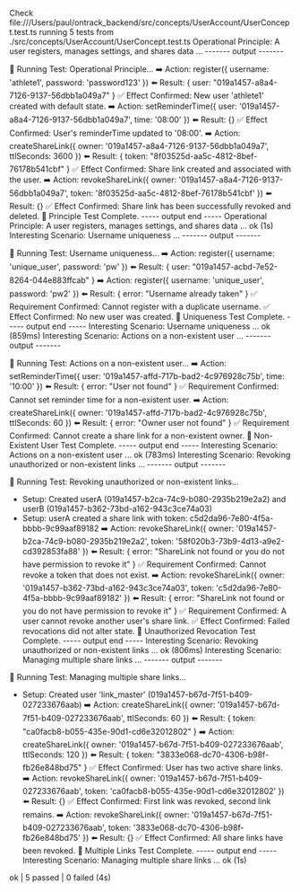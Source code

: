 Check file:///Users/paul/ontrack_backend/src/concepts/UserAccount/UserConcept.test.ts
running 5 tests from ./src/concepts/UserAccount/UserConcept.test.ts
Operational Principle: A user registers, manages settings, and shares data ...
------- output -------

🧪 Running Test: Operational Principle...
  ➡️  Action: register({ username: 'athlete1', password: 'password123' })
  ⬅️  Result: { user: "019a1457-a8a4-7126-9137-56dbb1a049a7" }
  ✅  Effect Confirmed: New user 'athlete1' created with default state.
  ➡️  Action: setReminderTime({ user: '019a1457-a8a4-7126-9137-56dbb1a049a7', time: '08:00' })
  ⬅️  Result: {}
  ✅  Effect Confirmed: User's reminderTime updated to '08:00'.
  ➡️  Action: createShareLink({ owner: '019a1457-a8a4-7126-9137-56dbb1a049a7', ttlSeconds: 3600 })
  ⬅️  Result: { token: "8f03525d-aa5c-4812-8bef-76178b541cbf" }
  ✅  Effect Confirmed: Share link created and associated with the user.
  ➡️  Action: revokeShareLink({ owner: '019a1457-a8a4-7126-9137-56dbb1a049a7', token: '8f03525d-aa5c-4812-8bef-76178b541cbf' })
  ⬅️  Result: {}
  ✅  Effect Confirmed: Share link has been successfully revoked and deleted.
  🏁 Principle Test Complete.
----- output end -----
Operational Principle: A user registers, manages settings, and shares data ... ok (1s)
Interesting Scenario: Username uniqueness ...
------- output -------

🧪 Running Test: Username uniqueness...
  ➡️  Action: register({ username: 'unique_user', password: 'pw' })
  ⬅️  Result: { user: "019a1457-acbd-7e52-8264-044e883ffcab" }
  ➡️  Action: register({ username: 'unique_user', password: 'pw2' })
  ⬅️  Result: { error: "Username already taken" }
  ✅  Requirement Confirmed: Cannot register with a duplicate username.
  ✅  Effect Confirmed: No new user was created.
  🏁 Uniqueness Test Complete.
----- output end -----
Interesting Scenario: Username uniqueness ... ok (859ms)
Interesting Scenario: Actions on a non-existent user ...
------- output -------

🧪 Running Test: Actions on a non-existent user...
  ➡️  Action: setReminderTime({ user: '019a1457-affd-717b-bad2-4c976928c75b', time: '10:00' })
  ⬅️  Result: { error: "User not found" }
  ✅  Requirement Confirmed: Cannot set reminder time for a non-existent user.
  ➡️  Action: createShareLink({ owner: '019a1457-affd-717b-bad2-4c976928c75b', ttlSeconds: 60 })
  ⬅️  Result: { error: "Owner user not found" }
  ✅  Requirement Confirmed: Cannot create a share link for a non-existent owner.
  🏁 Non-Existent User Test Complete.
----- output end -----
Interesting Scenario: Actions on a non-existent user ... ok (783ms)
Interesting Scenario: Revoking unauthorized or non-existent links ...
------- output -------

🧪 Running Test: Revoking unauthorized or non-existent links...
  - Setup: Created userA (019a1457-b2ca-74c9-b080-2935b219e2a2) and userB (019a1457-b362-73bd-a162-943c3ce74a03)
  - Setup: userA created a share link with token: c5d2da96-7e80-4f5a-bbbb-9c99aaf89182
  ➡️  Action: revokeShareLink({ owner: '019a1457-b2ca-74c9-b080-2935b219e2a2', token: '58f020b3-73b9-4d13-a9e2-cd392853fa88' })
  ⬅️  Result: {
  error: "ShareLink not found or you do not have permission to revoke it"
}
  ✅  Requirement Confirmed: Cannot revoke a token that does not exist.
  ➡️  Action: revokeShareLink({ owner: '019a1457-b362-73bd-a162-943c3ce74a03', token: 'c5d2da96-7e80-4f5a-bbbb-9c99aaf89182' })
  ⬅️  Result: {
  error: "ShareLink not found or you do not have permission to revoke it"
}
  ✅  Requirement Confirmed: A user cannot revoke another user's share link.
  ✅  Effect Confirmed: Failed revocations did not alter state.
  🏁 Unauthorized Revocation Test Complete.
----- output end -----
Interesting Scenario: Revoking unauthorized or non-existent links ... ok (806ms)
Interesting Scenario: Managing multiple share links ...
------- output -------

🧪 Running Test: Managing multiple share links...
  - Setup: Created user 'link_master' (019a1457-b67d-7f51-b409-027233676aab)
  ➡️  Action: createShareLink({ owner: '019a1457-b67d-7f51-b409-027233676aab', ttlSeconds: 60 })
  ⬅️  Result: { token: "ca0facb8-b055-435e-90d1-cd6e32012802" }
  ➡️  Action: createShareLink({ owner: '019a1457-b67d-7f51-b409-027233676aab', ttlSeconds: 120 })
  ⬅️  Result: { token: "3833e068-dc70-4306-b98f-fb26e848bd75" }
  ✅  Effect Confirmed: User has two active share links.
  ➡️  Action: revokeShareLink({ owner: '019a1457-b67d-7f51-b409-027233676aab', token: 'ca0facb8-b055-435e-90d1-cd6e32012802' })
  ⬅️  Result: {}
  ✅  Effect Confirmed: First link was revoked, second link remains.
  ➡️  Action: revokeShareLink({ owner: '019a1457-b67d-7f51-b409-027233676aab', token: '3833e068-dc70-4306-b98f-fb26e848bd75' })
  ⬅️  Result: {}
  ✅  Effect Confirmed: All share links have been revoked.
  🏁 Multiple Links Test Complete.
----- output end -----
Interesting Scenario: Managing multiple share links ... ok (1s)

ok | 5 passed | 0 failed (4s)

